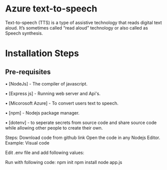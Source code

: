 # Azure text-to-speech

Text-to-speech (TTS) is a type of assistive technology that reads digital text aloud. It’s sometimes called “read aloud” technology or also called as Speech synthesis.


# Installation Steps

## Pre-requisites

•	[NodeJs] - The compiler of javascript.

•	[Express js] - Running web server and Api's.

•	[Micorosoft Azure] - To convert users text to speech.

•	[npm] - Nodejs package manager.

•	[dotenv] - to seperate secrets from source code and share source code while allowing other people to create their own.

Steps:
Download code from github link
Open the code in any Nodejs Editor. Example: Visual code

Edit .env file and add following values:

Run with following code:
npm init
npm install
node app.js
